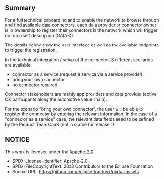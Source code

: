 ## Summary

For a full technical onboarding and to enable the network to browse through and find available data connectors, each data provider or connector owner is in ownership to register their connectors in the network which will trigger on top a self description (GAIA-X).

The details below show the user interface as well as the available endpoints to trigger the registration.

In the technical integration / setup of the connector, 3 different scenarios are available:

- connector as a service (request a service via a service provider)
- bring your own connector
- no connector required

Connector stakeholders are mainly app providers and data provider (active CX participants along the automotive value chain).

For the scenario "bring your own connector", the user will be able to register the connector by entering the relevant information. In the case of a "connector as a service" case, the relevant data fields need to be defined by the Product Team CaaS (not in scope for release 1)

## NOTICE

This work is licensed under the [Apache-2.0](https://www.apache.org/licenses/LICENSE-2.0).

- SPDX-License-Identifier: Apache-2.0
- SPDX-FileCopyrightText: 2023 Contributors to the Eclipse Foundation
- Source URL: https://github.com/eclipse-tractusx/portal-assets
